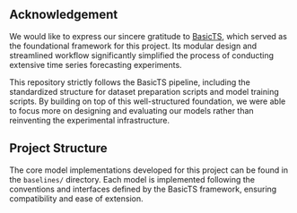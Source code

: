 ## Acknowledgement

We would like to express our sincere gratitude to [BasicTS](https://github.com/GestaltCogTeam/BasicTS), which served as the foundational framework for this project. Its modular design and streamlined workflow significantly simplified the process of conducting extensive time series forecasting experiments.

This repository strictly follows the BasicTS pipeline, including the standardized structure for dataset preparation scripts and model training scripts. By building on top of this well-structured foundation, we were able to focus more on designing and evaluating our models rather than reinventing the experimental infrastructure.

## Project Structure

The core model implementations developed for this project can be found in the `baselines/` directory. Each model is implemented following the conventions and interfaces defined by the BasicTS framework, ensuring compatibility and ease of extension.
